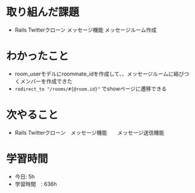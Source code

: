 # 取り組んだ課題
- Rails Twitterクローン メッセージ機能  メッセージルーム作成
# わかったこと
- room_userモデルにroommate_idを作成して、、メッセージルームに結びつくメンバーを作成できた
- `redirect_to "/rooms/#{@room.id}"` でshowページに遷移できる
# 次やること
- Rails Twitterクローン　メッセージ機能　　メッセージ送信機能
# 学習時間
- 今日: 5h
- 学習時間　: 636h

